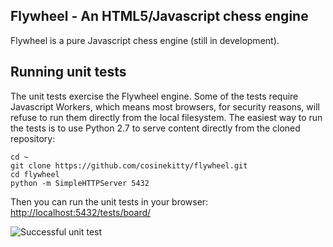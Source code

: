 ## Flywheel - An HTML5/Javascript chess engine

Flywheel is a pure Javascript chess engine (still in development).

## Running unit tests

The unit tests exercise the Flywheel engine.  Some of the tests require Javascript Workers, which means most browsers,  for security reasons, will refuse to run them directly from the local filesystem.  The easiest way to run the tests is to use Python 2.7 to serve content directly from the cloned repository:

````
cd ~
git clone https://github.com/cosinekitty/flywheel.git
cd flywheel
python -m SimpleHTTPServer 5432
````

Then you can run the unit tests in your browser: 
<a href="http://localhost:5432/tests/board/">http://localhost:5432/tests/board/</a>

![Successful unit test](https://raw.githubusercontent.com/cosinekitty/flywheel/master/image/flywheel-unit-test-pass.png)
